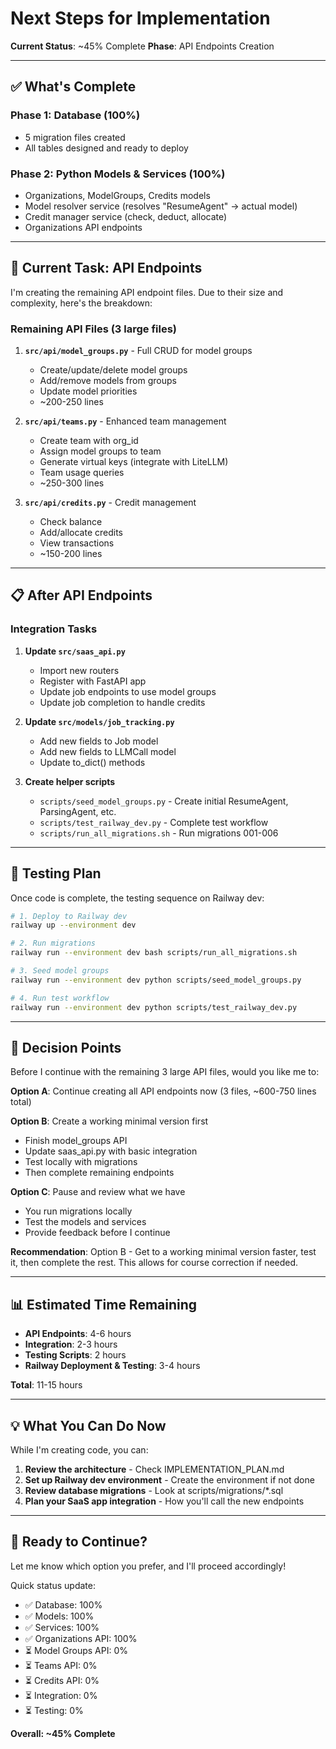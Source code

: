 # Next Steps for Implementation

**Current Status**: ~45% Complete
**Phase**: API Endpoints Creation

---

## ✅ What's Complete

### Phase 1: Database (100%)
- 5 migration files created
- All tables designed and ready to deploy

### Phase 2: Python Models & Services (100%)
- Organizations, ModelGroups, Credits models
- Model resolver service (resolves "ResumeAgent" → actual model)
- Credit manager service (check, deduct, allocate)
- Organizations API endpoints

---

## 🔄 Current Task: API Endpoints

I'm creating the remaining API endpoint files. Due to their size and complexity, here's the breakdown:

### Remaining API Files (3 large files)
1. **`src/api/model_groups.py`** - Full CRUD for model groups
   - Create/update/delete model groups
   - Add/remove models from groups
   - Update model priorities
   - ~200-250 lines

2. **`src/api/teams.py`** - Enhanced team management
   - Create team with org_id
   - Assign model groups to team
   - Generate virtual keys (integrate with LiteLLM)
   - Team usage queries
   - ~250-300 lines

3. **`src/api/credits.py`** - Credit management
   - Check balance
   - Add/allocate credits
   - View transactions
   - ~150-200 lines

---

## 📋 After API Endpoints

### Integration Tasks
1. **Update `src/saas_api.py`**
   - Import new routers
   - Register with FastAPI app
   - Update job endpoints to use model groups
   - Update job completion to handle credits

2. **Update `src/models/job_tracking.py`**
   - Add new fields to Job model
   - Add new fields to LLMCall model
   - Update to_dict() methods

3. **Create helper scripts**
   - `scripts/seed_model_groups.py` - Create initial ResumeAgent, ParsingAgent, etc.
   - `scripts/test_railway_dev.py` - Complete test workflow
   - `scripts/run_all_migrations.sh` - Run migrations 001-006

---

## 🧪 Testing Plan

Once code is complete, the testing sequence on Railway dev:

```bash
# 1. Deploy to Railway dev
railway up --environment dev

# 2. Run migrations
railway run --environment dev bash scripts/run_all_migrations.sh

# 3. Seed model groups
railway run --environment dev python scripts/seed_model_groups.py

# 4. Run test workflow
railway run --environment dev python scripts/test_railway_dev.py
```

---

## 🎯 Decision Points

Before I continue with the remaining 3 large API files, would you like me to:

**Option A**: Continue creating all API endpoints now (3 files, ~600-750 lines total)

**Option B**: Create a working minimal version first
- Finish model_groups API
- Update saas_api.py with basic integration
- Test locally with migrations
- Then complete remaining endpoints

**Option C**: Pause and review what we have
- You run migrations locally
- Test the models and services
- Provide feedback before I continue

**Recommendation**: Option B - Get to a working minimal version faster, test it, then complete the rest. This allows for course correction if needed.

---

## 📊 Estimated Time Remaining

- **API Endpoints**: 4-6 hours
- **Integration**: 2-3 hours
- **Testing Scripts**: 2 hours
- **Railway Deployment & Testing**: 3-4 hours

**Total**: 11-15 hours

---

## 💡 What You Can Do Now

While I'm creating code, you can:

1. **Review the architecture** - Check IMPLEMENTATION_PLAN.md
2. **Set up Railway dev environment** - Create the environment if not done
3. **Review database migrations** - Look at scripts/migrations/*.sql
4. **Plan your SaaS app integration** - How you'll call the new endpoints

---

## 🚀 Ready to Continue?

Let me know which option you prefer, and I'll proceed accordingly!

Quick status update:
- ✅ Database: 100%
- ✅ Models: 100%
- ✅ Services: 100%
- ✅ Organizations API: 100%
- ⏳ Model Groups API: 0%
- ⏳ Teams API: 0%
- ⏳ Credits API: 0%
- ⏳ Integration: 0%
- ⏳ Testing: 0%

**Overall: ~45% Complete**

